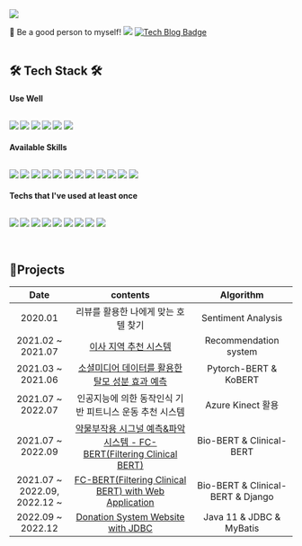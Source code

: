 <!--
- 🔭 I’m currently working on ...
- 🌱 I’m currently learning ...
- 👯 I’m looking to collaborate on ...
- 🤔 I’m looking for help with ...
- 💬 Ask me about ...
- 📫 How to reach me: ...
- 😄 Pronouns: ...
- ⚡ Fun fact: ...
-->
 
 <img src="https://capsule-render.vercel.app/api?type=waving&color=008000&height=230&section=header&text=ChaeYeon%20Lee&desc=Machine%20Learning%20and%20Development&fontSize=70&fontAlignY=35&descAlignY=50&descAlign=58" /> 
 
 
 💬 Be a good person to myself! 
  <a href="mailto:chland23@gmail.com" target="_blank"><img src="https://img.shields.io/badge/Gmail-EA4335?style=flat-square&logo=Gmail&Studio&logoColor=white"/></a>
  [![Tech Blog Badge](http://img.shields.io/badge/-Naver%20Blog-03C75A?style=flat-square&logo=naver&logoColor=white&link=https://blog.naver.com/chland23)](https://blog.naver.com/chland23)
  <br><br>
  
  ## 🛠️ Tech Stack 🛠️
  <h4> Use Well
  <br><br>
  <p>
  <img src="https://img.shields.io/badge/Python-3776AB?style=flat-square&logo=Python&logoColor=white"/>
  <img src="https://img.shields.io/badge/MySQL-4479A1?style=flat-square&logo=MySQL&Studio&logoColor=white"/>
  <img src="https://img.shields.io/badge/Oracle-F80000?style=flat-square&logo=Oracle&Studio&logoColor=white"/>
  <img src="https://img.shields.io/badge/R Studio-75AADB?style=flat-square&logo=RStudio&Studio&logoColor=white"/>
  <img src="https://img.shields.io/badge/Django-092E20?style=flat-square&logo=Django&Studio&logoColor=white"/>
  <img src="https://img.shields.io/badge/Apache Spark-E25A1C?style=flat-square&logo=Apache Spark&logoColor=white"/>
  </p>
  
  <h4> Available Skills
  <br><br>
  <p>
  <img src="https://img.shields.io/badge/Java-007396?style=flat-square&logo=OpenJDK&logoColor=white"/>
  <img src="https://img.shields.io/badge/C-A8B9CC?style=flat-square&logo=C&logoColor=white"/>
  <img src="https://img.shields.io/badge/Linux-FCC624?style=flat-square&logo=Linux&logoColor=white"/>
  <img src="https://img.shields.io/badge/Visual Studio-5C2D91?style=flat-square&logo=Visual Studio&Studio&logoColor=white"/>
  <img src="https://img.shields.io/badge/Ubuntu-E95420?style=flat-square&logo=Ubuntu&Studio&logoColor=white"/>
  <img src="https://img.shields.io/badge/HTML5-E34F26?style=flat-square&logo=HTML5&logoColor=white"/>
  <img src="https://img.shields.io/badge/CSS3-1572B6?style=flat-square&logo=CSS3&logoColor=white"/>
  <img src="https://img.shields.io/badge/JavaScript-F7DF1E?style=flat-square&logo=JavaScript&logoColor=white"/>
  <img src="https://img.shields.io/badge/Apache Tomcat-F8DC75?style=flat-square&logo=Apache Tomcat&Studio&logoColor=white"/>
  <img src="https://img.shields.io/badge/JQuery-0769AD?style=flat-square&logo=JQuery&Studio&logoColor=white"/>
  <img src="https://img.shields.io/badge/Github-181717?style=flat-square&logo=Github&Studio&logoColor=white"/>
  <img src="https://img.shields.io/badge/Git-F05032?style=flat-square&logo=Git&Studio&logoColor=white"/>
  </p>
  
  <h4> Techs that I've used at least once
  <br><br>
  <p>
  <img src="https://img.shields.io/badge/Red Hat-EE0000?style=flat-square&logo=RedHat&logoColor=white"/>
  <img src="https://img.shields.io/badge/MongoDB-47A248?style=flat-square&logo=MongoDB&Studio&logoColor=white"/>
  <img src="https://img.shields.io/badge/Flask-000000?style=flat-square&logo=Flask&Studio&logoColor=white"/>
  <img src="https://img.shields.io/badge/SQLite-003B57?style=flat-square&logo=SQLite&Studio&logoColor=white"/>
  <img src="https://img.shields.io/badge/Pytorch-EE4C2C?style=flat-square&logo=Pytorch&Studio&logoColor=white"/>
  <img src="https://img.shields.io/badge/CentOS-262577?style=flat-square&logo=CentOS&Studio&logoColor=white"/>
  <img src="https://img.shields.io/badge/Sass-CC6699?style=flat-square&logo=Sass&Studio&logoColor=white"/>
  <img src="https://img.shields.io/badge/Android Studio-3DDC84?style=flat-square&logo=Android Studio&Studio&logoColor=white"/>
  <img src="https://img.shields.io/badge/Adobe Photoshop-31A8FF?style=flat-square&logo=Adobe Photoshop&Studio&logoColor=white"/>
  </p>
  <br>

## 🌱Projects
| **Date** | **contents** | **Algorithm** |
|:--------:|:--------:|:--------:|
| 2020.01 | 리뷰를 활용한 나에게 맞는 호텔 찾기 | Sentiment Analysis |
| 2021.02 ~ 2021.07 | <a href="https://github.com/LeeChaeY/Recommendation-system-for-moving-areas">이사 지역 추천 시스템</a> | Recommendation system |
| 2021.03 ~ 2021.06 | <a href="https://github.com/LeeChaeY/A-system-to-predict-the-effects-of-hair-loss"/>소셜미디어 데이터를 활용한 탈모 성분 효과 예측</a> | Pytorch-BERT & KoBERT |
| 2021.07 ~ 2022.07 | 인공지능에 의한 동작인식 기반 피트니스 운동 추천 시스템 | Azure Kinect 활용 |
| 2021.07 ~ 2022.09 | <a href="https://github.com/LeeChaeY/Drug-side-effects-signal-identification-system"/>약물부작용 시그널 예측&파악 시스템 - FC-BERT(Filtering Clinical BERT) </a> | Bio-BERT & Clinical-BERT |
| 2021.07 ~ 2022.09, <br> 2022.12 ~ | <a href="https://github.com/LeeChaeY/Filtering-Clinical-BERT-with-Web-Application"/> FC-BERT(Filtering Clinical BERT) with Web Application </a> | Bio-BERT & Clinical-BERT & Django |
| 2022.09 ~ 2022.12 | <a href="https://github.com/LeeChaeY/Donation-System-Website-with-JDBC"/> Donation System Website with JDBC </a> | Java 11 & JDBC & MyBatis |

<br>
<!--
![Anurag's GitHub stats](https://github-readme-stats.vercel.app/api?username=LeeChaeY&show_icons=true&theme=merko)
-->
